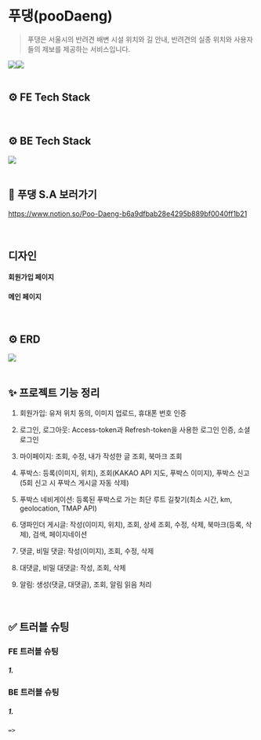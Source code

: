 # 푸댕(pooDaeng)

> 푸댕은 서울시의 반려견 배변 시설 위치와 길 안내, 반려견의 실종 위치와 사용자들의 제보를 제공하는 서비스입니다.
<div style="display: flex">
<img src="https://i.ibb.co/pr223TM/pooDaeng.png">
<img src="https://i.ibb.co/dmf7HPm/poo-Daeng1.png">
</div>
<br>

## ⚙️ FE Tech Stack

<div style="display: flex">
<img src="">
</div>

<br>

## ⚙️ BE Tech Stack

<div style="display: flex">
  <img src="https://img.shields.io/badge/node.js-339933?style=for-the-badge&logo=Node.js&logoColor=white">
</div>

<br>

## 📒 푸댕 S.A 보러가기

https://www.notion.so/Poo-Daeng-b6a9dfbab28e4295b889bf0040ff1b21

<br>

## 디자인

#### 회원가입 페이지

#### 메인 페이지

<br>

## ⚙️ ERD

<div style="display: flex">
<img src="https://i.ibb.co/Dp3wVSg/poo-Daeng-ERD.png">
</div>

<br>

## ✨ 프로젝트 기능 정리

1. 회원가입: 유저 위치 동의, 이미지 업로드, 휴대폰 번호 인증

2. 로그인, 로그아웃: Access-token과 Refresh-token을 사용한 로그인 인증, 소셜 로그인

3. 마이페이지: 조회, 수정, 내가 작성한 글 조회, 북마크 조회

4. 푸박스: 등록(이미지, 위치), 조회(KAKAO API 지도, 푸박스 이미지), 푸박스 신고(5회 신고 시 푸박스 게시글 자동 삭제)

5. 푸박스 네비게이션: 등록된 푸박스로 가는 최단 루트 길찾기(최소 시간, km, geolocation, TMAP API)

6. 댕파인더 게시글: 작성(이미지, 위치), 조회, 상세 조회, 수정, 삭제, 북마크(등록, 삭제), 검색, 페이지네이션

7. 댓글, 비밀 댓글: 작성(이미지), 조회, 수정, 삭제

8. 대댓글, 비밀 대댓글: 작성, 조회, 삭제

9. 알림: 생성(댓글, 대댓글), 조회, 알림 읽음 처리

<br>

## ✅ 트러블 슈팅

### FE 트러블 슈팅

##### 1.

### BE 트러블 슈팅

##### 1.

```
=>
```
